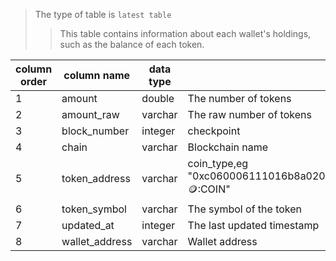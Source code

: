 > The type of table is `latest table` 
>>	This table contains information about each wallet's holdings, such as the balance of each token.

| column order | column name    | data type | description                                                                                   | is_unique_key |
| ------------ | -------------- | --------- | --------------------------------------------------------------------------------------------- | ------------- |
| 1            | amount         | double    | The number of tokens                                                                          |               |
| 2            | amount_raw     | varchar   | The raw number of tokens                                                                      |               |
| 3            | block_number   | integer   | checkpoint                                                                                    |               |
| 4            | chain          | varchar   | Blockchain name                                                                               | Y             |
| 5            | token_address  | varchar   | coin_type,eg "0xc060006111016b8a020ad5b33834984a437aaa7d3c74c18e09a95d48aceab08c::coin::COIN" | Y             |
| 6            | token_symbol   | varchar   | The symbol of the token                                                                       |               |
| 7            | updated_at     | integer   | The last updated timestamp                                                                    |               |
| 8            | wallet_address | varchar   | Wallet address                                                                                | Y             |
